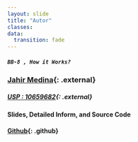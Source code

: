 ```yaml
---
layout: slide
title: "Autor"
classes:
data:
  transition: fade
---
```


##### `BB-8 , How it Works?`

### [Jahir Medina](www.jahirmedina.com "www.jahirmedina.com"){: .external}

##### [USP : 10659682](mailto:jahir.medina@usp.br "jahir.medina@usp.br"){: .external}

#### Slides, Detailed Inform, and Source Code
#### [Github](https://github.com/jahirmedinacs/bb8-rovos "https://github.com/jahirmedinacs/bb8-rovos"){: .github}
